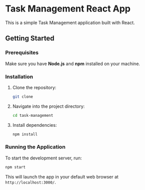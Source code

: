 # Task Management React App

This is a simple Task Management application built with React.

## Getting Started

### Prerequisites
Make sure you have **Node.js** and **npm** installed on your machine.

### Installation
1. Clone the repository:
   ```sh
   git clone 
   ```
2. Navigate into the project directory:
   ```sh
   cd task-management
   ```
3. Install dependencies:
   ```sh
   npm install
   ```

### Running the Application
To start the development server, run:
```sh
npm start
```

This will launch the app in your default web browser at `http://localhost:3000/`.


